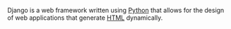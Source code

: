 

Django is a web framework written using [Python](/wiki/Python) that allows for the design of web applications that generate [HTML](/wiki/HTML) dynamically.
